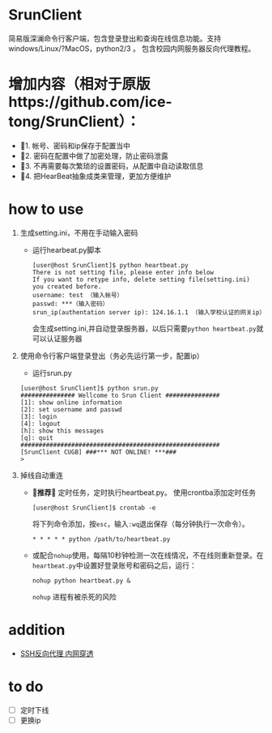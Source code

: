 # SrunClient
简易版深澜命令行客户端，包含登录登出和查询在线信息功能。支持 windows/Linux/?MacOS，python2/3 。 包含校园内网服务器反向代理教程。
# 增加内容（相对于原版https://github.com/ice-tong/SrunClient）：
- 🍬1. 帐号、密码和ip保存于配置当中
- 🍬2. 密码在配置中做了加密处理，防止密码泄露
- 🍬3. 不再需要每次繁琐的设置密码，从配置中自动读取信息
- 🍬4. 把HearBeat抽象成类来管理，更加方便维护
# how to use
1. 生成setting.ini，不用在手动输入密码
    - 运行hearbeat.py脚本
        ```shell
        [user@host SrunClient]$ python heartbeat.py
        There is not setting file, please enter info below
        If you want to retype info, delete setting file(setting.ini) you created before.
        username: test （输入帐号）
        passwd: ***（输入密码）
        srun_ip(authentation server ip): 124.16.1.1 （输入学校认证的网关ip）
        ```
        会生成setting.ini,并自动登录服务器，以后只需要```python heartbeat.py```就可以认证服务器

2. 使用命令行客户端登录登出（务必先运行第一步，配置ip）
    - 运行srun.py
    ```
    [user@host SrunClient]$ python srun.py
    ############### Wellcome to Srun Client ###############
    [1]: show online information
    [2]: set username and passwd
    [3]: login
    [4]: logout
    [h]: show this messages
    [q]: quit
    #######################################################
    [SrunClient CUGB] ###*** NOT ONLINE! ***###
    >
    ```

3. 掉线自动重连
    - 🍬**推荐**🍬 定时任务，定时执行heartbeat.py。
        使用crontba添加定时任务
        ```shell
        [user@host SrunClient]$ crontab -e
        ```
        将下列命令添加，按`esc`，输入`:wq`退出保存（每分钟执行一次命令）。
        ```
        * * * * * python /path/to/heartbeat.py
        ```
    - 或配合`nohup`使用，每隔10秒钟检测一次在线情况，不在线则重新登录。在`heartbeat.py`中设置好登录账号和密码之后，运行：
        ```shell
        nohup python heartbeat.py &
        ```
        `nohup` 进程有被杀死的风险

# addition

- [SSH反向代理 内网穿透](./sshr_readme.md)

# to do

- [ ] 定时下线
- [ ] 更换ip
